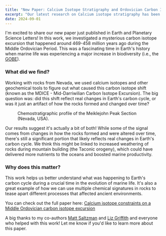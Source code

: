 ```yaml
---
title: "New Paper: Calcium Isotope Stratigraphy and Ordovician Carbon Isotope Shift"
excerpt: "Our latest research on Calcium isotope stratigraphy has been published"
date: 2024-09-01
---
```

I'm excited to share our new paper just published in Earth and Planetary Science Letters! In this work, we investigated a mysterious carbon isotope excursion that happened around 469-458 million years ago during the Middle Ordovician Period. This was a fascinating time in Earth's history when marine life was experiencing a major increase in biodiversity (i.e., the [GOBE](https://en.wikipedia.org/wiki/Great_Ordovician_Biodiversification_Event)).

### What did we find?

Working with rocks from Nevada, we used calcium isotopes and other geochemical tools to figure out what caused this carbon isotope shift (known as the MDICE - Mid-Darriwilian Carbon Isotope Excursion). The big question was: did this shift reflect real changes in Earth's carbon cycle, or was it just an artifact of how the rocks formed and changed over time?

<figure>
  <img src="{{ site.url }}{{ site.baseurl }}/assets/images/CaOrdoEPSL.jpg" alt="">
  <figcaption>Chemostratigraphic profile of the Meiklejohn Peak Section (Nevada, USA).</figcaption>
</figure> 

Our results suggest it's actually a bit of both! While some of the signal comes from changes in how the rocks formed and were altered over time, there's still a significant portion that likely reflects real changes in Earth's carbon cycle. We think this might be linked to increased weathering of rocks during mountain building (the Taconic orogeny), which could have delivered more nutrients to the oceans and boosted marine productivity.

### Why does this matter?

This work helps us better understand what was happening to Earth's carbon cycle during a crucial time in the evolution of marine life. It's also a great example of how we can use multiple chemical signatures in rocks to tease apart different processes that affected ancient environments.

You can check out the full paper here: [Calcium isotope constraints on a Middle Ordovician carbon isotope excursion](https://doi.org/10.1016/j.epsl.2024.118805)

A big thanks to my co-authors [Matt Saltzman](https://earthsciences.osu.edu/people/saltzman.11) and [Liz Griffith](https://earthsciences.osu.edu/people/griffith.906) and everyone who helped with this work! Let me know if you'd like to learn more about this paper.